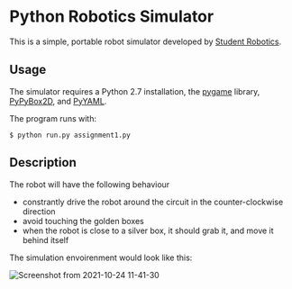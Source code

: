 # Python Robotics Simulator
This is a simple, portable robot simulator developed by [Student Robotics](https://studentrobotics.org/).

## Usage
The simulator requires a Python 2.7 installation, the [pygame](https://www.pygame.org/news) library, [PyPyBox2D](https://pypi.python.org/pypi/pypybox2d/2.1-r331), and [PyYAML](https://pypi.org/project/PyYAML/).

The program runs with:
```bashscript
$ python run.py assignment1.py
```
## Description
The robot will have the following behaviour
- constrantly drive the robot around the circuit in the counter-clockwise direction
- avoid touching the golden boxes
- when the robot is close to a silver box, it should grab it, and move it behind itself

The simulation envoirenment would look like this:

![Screenshot from 2021-10-24 11-41-30](https://user-images.githubusercontent.com/65722399/138586065-cbafe397-1772-4220-9853-2e29491dee4b.png)
